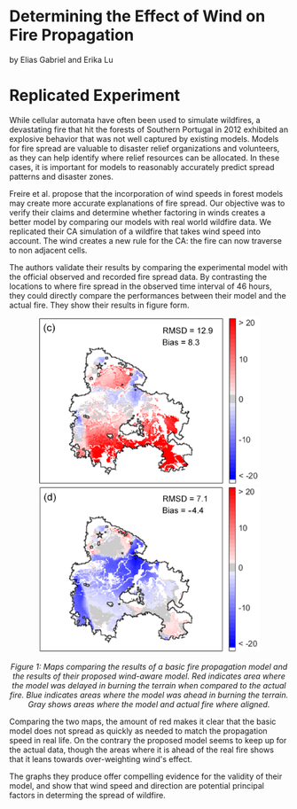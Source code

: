 # Determining the Effect of Wind on Fire Propagation
by Elias Gabriel and Erika Lu

# Replicated Experiment
While cellular automata have often been used to simulate wildfires, a devastating fire that hit the forests of Southern Portugal in 2012 exhibited an explosive behavior that was not well captured by existing models. Models for fire spread are valuable to disaster relief organizations and volunteers, as they can help identify where relief resources can be allocated. In these cases, it is important for models to reasonably accurately predict spread patterns and disaster zones.

Freire et al. propose that the incorporation of wind speeds in forest models may create more accurate explanations of fire spread. Our objective was to verify their claims and determine whether factoring in winds creates a better model by comparing our models with real world wildfire data. We replicated their CA simulation of a wildfire that takes wind speed into account. The wind creates a new rule for the CA: the fire can now traverse to non adjacent cells.

The authors validate their results by comparing the experimental model with the official observed and recorded fire spread data. By contrasting the locations to where fire spread in the observed time interval of 46 hours, they could directly compare the performances between their model and the actual fire. They show their results in figure form.

<p align="center">
  <img width=400 src="paperres1.png"><img width=400 src="paperres2.png">
</p>

<p align="center">
  <i>Figure 1: Maps comparing the results of a basic fire propagation model and the results of their proposed wind-aware model. Red indicates area where the model was delayed in burning the terrain when compared to the actual fire. Blue indicates areas where the model was ahead in burning the terrain. Gray shows areas where the model and actual fire where aligned.</i>
</p>

Comparing the two maps, the amount of red makes it clear that the basic model does not spread as quickly as needed to match the propagation speed in real life. On the contrary the proposed model seems to keep up for the actual data, though the areas where it is ahead of the real fire shows that it leans towards over-weighting wind's effect.

The graphs they produce offer compelling evidence for the validity of their model, and show that wind speed and direction are potential principal factors in determing the spread of wildfire.
